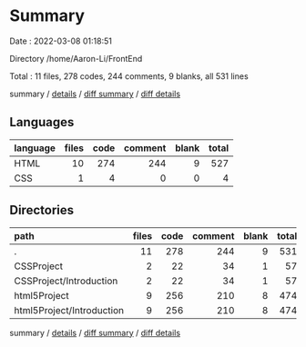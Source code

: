 # Summary

Date : 2022-03-08 01:18:51

Directory /home/Aaron-Li/FrontEnd

Total : 11 files,  278 codes, 244 comments, 9 blanks, all 531 lines

summary / [details](details.md) / [diff summary](diff.md) / [diff details](diff-details.md)

## Languages
| language | files | code | comment | blank | total |
| :--- | ---: | ---: | ---: | ---: | ---: |
| HTML | 10 | 274 | 244 | 9 | 527 |
| CSS | 1 | 4 | 0 | 0 | 4 |

## Directories
| path | files | code | comment | blank | total |
| :--- | ---: | ---: | ---: | ---: | ---: |
| . | 11 | 278 | 244 | 9 | 531 |
| CSSProject | 2 | 22 | 34 | 1 | 57 |
| CSSProject/Introduction | 2 | 22 | 34 | 1 | 57 |
| html5Project | 9 | 256 | 210 | 8 | 474 |
| html5Project/Introduction | 9 | 256 | 210 | 8 | 474 |

summary / [details](details.md) / [diff summary](diff.md) / [diff details](diff-details.md)